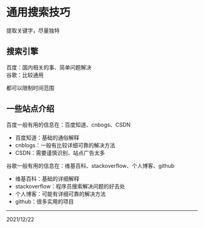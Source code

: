 # 通用搜索技巧

提取关键字，尽量独特  

## 搜索引擎
百度：国内相关的事、简单问题解决  
谷歌：比较通用  

都可以限制时间范围  

## 一些站点介绍
百度一般有用的信息在：百度知道、cnbogs、CSDN  
- 百度知道：基础的通俗解释  
- cnblogs：一般有比较详细可靠的解决方法  
- CSDN：需要谨慎识别、站点广告太多  

谷歌一般有用的信息在：维基百科、stackoverflow、个人博客、github  
- 维基百科：基础的详细解释  
- stackoverflow：程序员搜索解决问题的好去处  
- 个人博客：可能有详细可靠的解决方法  
- github：很多实用的项目  


---
2021/12/22  
